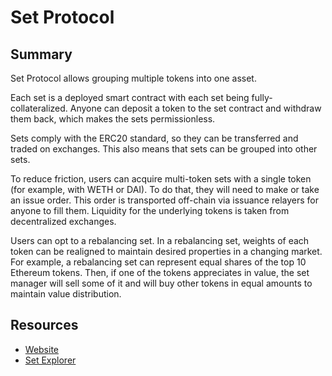 # Set Protocol

## Summary

Set Protocol allows grouping multiple tokens into one asset.

Each set is a deployed smart contract with each set being fully-collateralized. Anyone can deposit a token to the set contract and withdraw them back, which makes the sets permissionless.

Sets comply with the ERC20 standard, so they can be transferred and traded on exchanges. This also means that sets can be grouped into other sets.

To reduce friction, users can acquire multi-token sets with a single token \(for example, with WETH or DAI\). To do that, they will need to make or take an issue order. This order is transported off-chain via issuance relayers for anyone to fill them. Liquidity for the underlying tokens is taken from decentralized exchanges.

Users can opt to a rebalancing set. In a rebalancing set, weights of each token can be realigned to maintain desired properties in a changing market. For example, a rebalancing set can represent equal shares of the top 10 Ethereum tokens. Then, if one of the tokens appreciates in value, the set manager will sell some of it and will buy other tokens in equal amounts to maintain value distribution.

## Resources

* [Website](https://setprotocol.com/)
* [Set Explorer](https://www.tokensets.com/)

